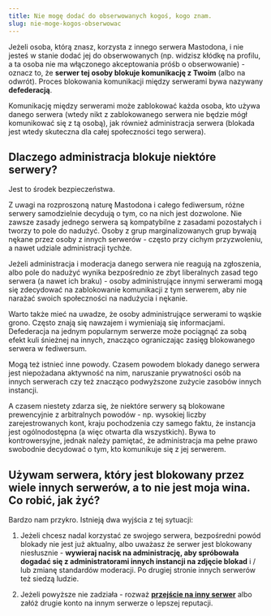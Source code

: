 ```yaml
---
title: Nie mogę dodać do obserwowanych kogoś, kogo znam.
slug: nie-moge-kogos-obserwowac
---
```


Jeżeli osoba, którą znasz, korzysta z innego serwera Mastodona, i nie jesteś w stanie dodać jej do obserwowanych (np. widzisz kłódkę na profilu, a ta osoba nie ma włączonego akceptowania próśb o obserwowanie) - oznacz to, że **serwer tej osoby blokuje komunikację z Twoim** (albo na odwrót). Proces blokowania komunikacji między serwerami bywa nazywany **defederacją**.

Komunikację między serwerami może zablokować każda osoba, kto używa danego serwera (wtedy nikt z zablokowanego serwera nie będzie mógł komunikować się z tą osobą), jak również administracja serwera (blokada jest wtedy skuteczna dla całej społeczności tego serwera).

## Dlaczego administracja blokuje niektóre serwery?

Jest to środek bezpieczeństwa.

Z uwagi na rozproszoną naturę Mastodona i całego fediwersum, różne serwery samodzielnie decydują o tym, co na nich jest dozwolone. Nie zawsze zasady jednego serwera są kompatybilne z zasadami pozostałych i tworzy to pole do nadużyć. Osoby z grup marginalizowanych grup bywają nękane przez osoby z innych serwerów - często przy cichym przyzwoleniu, a nawet udziale administracji tychże.

Jeżeli administracja i moderacja danego serwera nie reagują na zgłoszenia, albo pole do nadużyć wynika bezpośrednio ze zbyt liberalnych zasad tego serwera (a nawet ich braku) - osoby administrujące innymi serwerami mogą się zdecydować na zablokowanie komunikacji z tym serwerem, aby nie narażać swoich społeczności na nadużycia i nękanie.

Warto także mieć na uwadze, że osoby administrujące serwerami to wąskie grono. Często znają się nawzajem i wymieniają się informacjami. Defederacja na jednym popularnym serwerze może pociągnąć za sobą efekt kuli śnieżnej na innych, znacząco ograniczając zasięg blokowanego serwera w fediwersum.

Mogą też istnieć inne powody. Czasem powodem blokady danego serwera jest niepożadana aktywność na nim, naruszanie prywatności osób na innych serwerach czy też znacząco podwyższone zużycie zasobów innych instancji.

A czasem niestety zdarza się, że niektóre serwery są blokowane prewencyjnie z arbitralnych powodów - np. wysokiej liczby zarejestrowanych kont, kraju pochodzenia czy samego faktu, że instancja jest ogólnodostępna (a więc otwarta dla wszystkich). Bywa to kontrowersyjne, jednak należy pamiętać, że administracja ma pełne prawo swobodnie decydować o tym, kto komunikuje się z jej serwerem.

## Używam serwera, który jest blokowany przez wiele innych serwerów, a to nie jest moja wina. Co robić, jak żyć?

Bardzo nam przykro. Istnieją dwa wyjścia z tej sytuacji:

1. Jeżeli chcesz nadal korzystać ze swojego serwera, bezpośredni powód blokady nie jest już aktualny, albo uważasz że serwer jest blokowany niesłusznie - **wywieraj nacisk na administrację, aby spróbowała dogadać się z administratorami innych instancji na zdjęcie blokad** i / lub zmianę standardów moderacji. Po drugiej stronie innych serwerów też siedzą ludzie.

1. Jeżeli powyższe nie zadziała - rozważ [**przejście na inny serwer**](/przeniesienie-konta/) albo załóż drugie konto na innym serwerze o lepszej reputacji.
